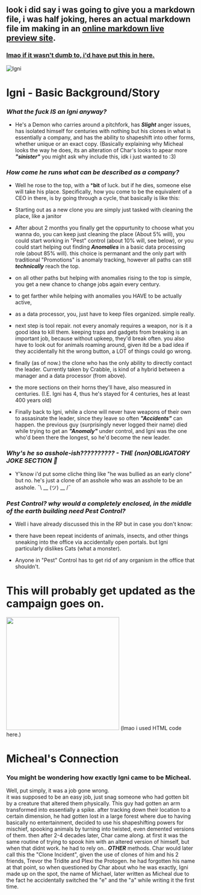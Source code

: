## look i did say i was going to give you a markdown file, i was half joking, heres an actual markdown file im making in an [online markdown live preview site](https://vscharimagefiles.neocities.org/haha.png).

### [lmao if it wasn't dumb to, i'd have put this in here.](https://vscharimagefiles.neocities.org/ahah.png)

![Igni](https://vscharimagefiles.neocities.org/imgs/Examples/Igni.png)

# Igni - Basic Background/Story

### ***What the fuck IS an Igni anyway?***

- He's a Demon who carries around a pitchfork, has ***Slight*** anger issues, has isolated himself for centuries with nothing but his clones in what is essentially a company, and has the ability to shapeshift into other forms, whether unique or an exact copy. (Basically explaining why Micheal looks the way he does, its an alteration of Char's looks to apear more ***"sinister"*** you might ask why include this, idk i just wanted to :3)
 
### ***How come he runs what can be described as a company?***

- Well he rose to the top, with a ***bit** of luck. but if he dies, someone else will take his place. Specifically, how you come to be the equivalent of a CEO in there, is by going through a cycle, that basically is like this:

- Starting out as a new clone you are simply just tasked with cleaning the place, like a janitor

- After about 2 months you finally get the oppurtunity to choose what you wanna do, you can keep just cleaning the place (About 5% will), you could start working in "Pest" control (about 10% will, see below), or you could start helping out finding ***Anomalies*** in a basic data processing role (about 85% will). this choice is permanant and the only part with traditional "Promotions" is anomaly tracking, however all paths can still ***technically*** reach the top.

- on all other paths but helping with anomalies rising to the top is simple, you get a new chance to change jobs again every century.

- to get farther while helping with anomalies you HAVE to be actually active,
  
- as a data processor, you, just have to keep files organized. simple really.

- next step is tool repair. not every anomaly requires a weapon, nor is it a good idea to kill them. keeping traps and gadgets from breaking is an important job, because without upkeep, they'd break often. you also have to look out for animals roaming around, given itd be a bad idea if they accidentally hit the wrong button, a LOT of things could go wrong.

- finally (as of now.) the clone who has the only ability to directly contact the leader. Currently taken by Crabble, is kind of a hybrid between a manager and a data processor (from above).

- the more sections on their horns they'll have, also measured in centuries. (I.E. Igni has 4, thus he's stayed for 4 centuries, hes at least 400 years old)

- Finally back to Igni, while a clone will never have weapons of their own to assasinate the leader, since they leave so often ***"Accidents"*** can happen. the previous guy (surprisingly never logged their name) died while trying to get an ***"Anomaly"*** under control, and Igni was the one who'd been there the longest, so he'd become the new leader.
 
### ***Why's he so asshole-ish?????????? - THE (non)OBLIGATORY JOKE SECTION 🙏***

- Y'know i'd put some cliche thing like "he was bullied as an early clone" but no. he's just a clone of an asshole who was an asshole to be an asshole. ¯\ __ (ツ) __ /¯

### ***Pest Control? why would a completely enclosed, in the middle of the earth building need Pest Control?***

- Well i have already discussed this in the RP but in case you don't know:

- there have been repeat incidents of animals, insects, and other things sneaking into the office via accidentally open portals. but Igni particularly dislikes Cats (what a monster).

- Anyone in "Pest" Control has to get rid of any organism in the office that shouldn't.

# This will probably get updated as the campaign goes on.

<img src="https://raw.githubusercontent.com/gameygu-0213/VS-Char-Revitilized-Dev-Branch/stable/assets/preload/images/gallery/story/Micheal.png" width=300> (lmao i used HTML code here.)

# Micheal's Connection

### You might be wondering how exactly Igni came to be Micheal.

Well, put simply, it was a job gone wrong.  
it was supposed to be an easy job, just snag someone who had gotten bit by a creature that altered them physically. This guy had gotten an arm transformed into essentially a spike. after tracking down their location to a certain dimension, he had gotten lost in a large forest where due to having basically no entertainment, decided to use his shapeshifting powers for mischief, spooking animals by turning into twisted, even demented versions of them. then after 2-4 decades later, Char came along. at first it was the same routine of trying to spook him with an altered version of himself, but when that didnt work. he had to rely on.. ***OTHER*** methods. Char would later call this the "Clone Incident", given the use of clones of him and his 2 friends, Trevor the Tridite and Plexi the Protogen. he had forgotten his name at that point, so when questioned by Char about who he was exactly, Igni made up on the spot, the name of Michael, later written as Micheal due to the fact he accidentally switched the "e" and the "a" while writing it the first time. 
